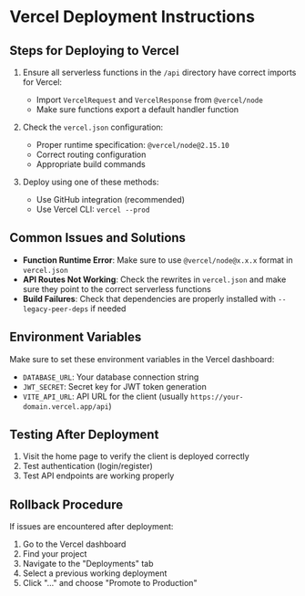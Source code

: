 # Vercel Deployment Instructions

## Steps for Deploying to Vercel

1. Ensure all serverless functions in the `/api` directory have correct imports for Vercel:
   - Import `VercelRequest` and `VercelResponse` from `@vercel/node`
   - Make sure functions export a default handler function

2. Check the `vercel.json` configuration:
   - Proper runtime specification: `@vercel/node@2.15.10`
   - Correct routing configuration
   - Appropriate build commands

3. Deploy using one of these methods:
   - Use GitHub integration (recommended)
   - Use Vercel CLI: `vercel --prod`

## Common Issues and Solutions

- **Function Runtime Error**: Make sure to use `@vercel/node@x.x.x` format in `vercel.json`
- **API Routes Not Working**: Check the rewrites in `vercel.json` and make sure they point to the correct serverless functions
- **Build Failures**: Check that dependencies are properly installed with `--legacy-peer-deps` if needed

## Environment Variables

Make sure to set these environment variables in the Vercel dashboard:

- `DATABASE_URL`: Your database connection string
- `JWT_SECRET`: Secret key for JWT token generation
- `VITE_API_URL`: API URL for the client (usually `https://your-domain.vercel.app/api`)

## Testing After Deployment

1. Visit the home page to verify the client is deployed correctly
2. Test authentication (login/register)
3. Test API endpoints are working properly

## Rollback Procedure

If issues are encountered after deployment:
1. Go to the Vercel dashboard
2. Find your project
3. Navigate to the "Deployments" tab
4. Select a previous working deployment
5. Click "..." and choose "Promote to Production"
